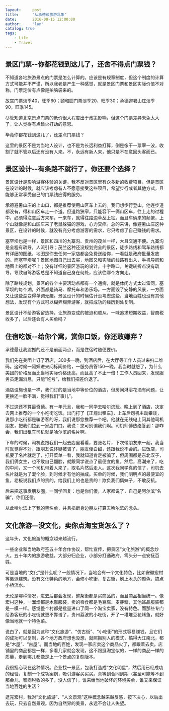 ```yaml
---
layout:     post
title:      "从承德谈旅游乱象"
date:       2016-08-15 12:00:00
author:     "lan"
catalog: true
tags:
    - Life
    - Travel
---
```


## 景区门票--你都花钱到这儿了，还舍不得点门票钱？
不知道各地旅游景点的门票是怎么计算的。应该是有规章制度，但这个制度的计算方式可能并不严谨，所以我老是产生一种感觉，就是景区门票和景区实际价值不对称，门票定价有点像是拍脑袋来的。

故宫门票淡季40，旺季60；颐和园门票淡季20，旺季30；承德避暑山庄淡季90，旺季145。

尽管知道北京景点门票的低价很大程度出于政策影响，但这个门票差异未免太大了，让人觉得有点趁火打劫的意思。

毕竟你都花钱到这儿了，还差点门票钱？

这里的景区不是为当地人设计，也不是为长远利益打算，倒是像干一票宰一波，收割了就不管以后还有没有人来。不，永远有新人来，他只是不在意回头客而已。

## 景区设计--有条路不就行了，你还要个选择？
景区设计是影响游客体验的关键。我不反对景区里有众多新的收费项目，但是景区在设计的时候，就应该考虑有人不愿意接受这些项目，希望步行或者其他方式，且能够正常享受自己的门票钱应得的服务。

承德避暑山庄的上山口，都是推荐使用山区车上去的。我们想步行登山，他连步道都没有，得和山区车走一个道。但道路狭窄，只能容下一俩山区车，往上走的过程中，必须得注意后方来车，一来车，就得往路边草丛上钻。而且车俩来的频繁，上个山就像是和山区车来了老鼠躲猫的游戏，心力交瘁。总的来讲，像避暑山庄这种景区，在设计的时候，就没有充分考虑游客的需求，它只考虑了自己赚钱的需求。

塞罕坝也是一样，景区和四川的九寨沟、贵州的茂兰一样，大且交通不便。九寨沟是全程有疏导，人流引导；茂兰这种还没规划完全的景区，徒步路线和驾车路线都有详细的图纸，地图是你去任何一家店都会免费送给你，一看就是政府批量发放的。而塞罕坝呢？景区地图自己出去买，地图又和实际的线路有出入，手机导航和地图上的都对不上；没有详细的景区游玩的设计，十字路口，关键转折点没有疏导，导致自驾游客总是不知道自己身在何处，应该往哪个方向走。

除了路线规划，景区的各个主要活动点都有一个通病，就是休闲方式太过雷同。塞罕坝的每个湖，外面都是骑马、摩托车和游乐场。一方面毁了安静的风景，一方面又让这些湖变得单调无趣。景区设计的时候估计没考虑这些，当地百姓也没有其他想法，发现有个方式可以糊弄糊弄游客，就把成功的经历到处复制。

景区设计不给游客留选择，让旅游变成的被迫和顺从。一味追求短期收益，智商税收多了，以后还会有人买单吗？

## 住宿吃饭--给你个窝，赏你口饭，你还敢嫌弃？
承德最让我震撼的还不是前面两点，而是住宿时随便要价。

我们先在美团上订了酒店，300多一晚，到酒店后，在大厅等工作人员过来扫二维码。这时候一阿姨进来问标间价格，一服务员答150一晚。我当时就怒了，为什么美团的价格反而比当地实际价格还高，而且高了不止一倍！工作人员回来，发现服务员走漏消息，只能“吃亏”，给我们把差价退了。

酒店设施也是一样，我们订的是当地中等价位的酒店，但房间淋浴花洒有问题，让更换还一脸不满，觉得我们“事儿”。

不过这还不算最奇葩。有一年元旦，我和一同学去哈尔滨玩。晚上到了酒店，决定去网上推荐的一个小吃街吃饭。出门打了【正规出租车】，上车后司机主动攀谈，说那小吃街都是骗游客的呀，我们说那您推荐一个吧。他就在无线电上问其他司机朋友，把我们拉到一家店门口。我说：您可别骗我们啊。司机师傅热络答到：那咋会，我们出租车司机就是哈尔滨的名片啊。

下车的时候，司机说跟我们一起去店里看看，要张名片，下次带朋友来一起，我当时就觉得不对，跟朋友说怀疑被骗了，朋友傻白甜，还跟我说不会的。进饭店，司机要了名片就走了，打开菜单一看，我就知道肯定被骗了，但周围都是东北汉子，我们俩女生，也不敢自己翻脸，就跟同学说点了最便宜的鱼。然后，高潮来了，吃的中间，又一个司机带着人来了，取名片然后走人。这次我同学真的信了，司机去名片就是为了混个脸，到时候才有他的抽成。买单的时候，我们明明点的最便宜的鱼，老板说我们点的贵的，给我们上的也是贵的！欺负我们俩妹子，不敢反抗。

后来把这事发朋友圈，一同学回复：也是你们傻，人家都说了，自己是阿尔滨“名骗”，你们还信。

从此哈尔滨上了我的黑名单，并且掐断身边朋友打算去哈尔滨的念头。

## 文化旅游—没文化，卖你点淘宝货怎么了？
这年头，文化旅游的概念越来越流行。

一些企业和当地政府签五十年合作协议，帮忙宣传，把景区“文化旅游”的概念炒火。五十年内的旅游收益，大部分归企业，小部分打通政府，零头分一点安抚百姓。

可是当地的“文化”是什么呢？一般情况下，当地会有一个文化特色，比如安徽宏村等徽派建筑。没有文化特色的地方，会修小吃街、复古街，刷上木头的颜色，搞点小桥流水。

无论是哪种情况，进去后都会发现，整条街都是买商品的，而且商品相当统一。像宏村这种，一溜烟都是木雕服装，卖的零食都是毛豆腐、麦芽糖，其他饰品服装都是一模一样。感觉整个村都是批量进口了同一个淘宝卖家，没有特色。而那些专门给游客玩的小吃街就更不靠谱了，贵州荔波的小吃街，开了一堆堆豆花烤鱼，就好像当地就一个特色菜。

说白了，就是因为这种“文化旅游”、“仿古街”、“小吃街”的形式容易赚钱，且它们的成功可以复制，各个地方政府想也没想，就照搬别人的模式，搞得大江南北，都是“木屋”、“古屋”。而当地的百姓，发现一家店卖这个商品火了，都跟着去卖。店铺里的商品都是一样，多看几家就会发现，这不跟逛淘宝似的，一样的商品一样的质量，走到哪儿都像是上一个景点的复刻版本。

我很担心现在这种情况。企业找一景区，包装打造成“文化明星”，然后用已经成功的经验，复制一个成功案例，吸引游客买买买。真等到合同到期（甚至可能等不到那会儿，智商税收的多了，没人信了），谁来给当地破坏的环境买单，谁又来保证当地百姓的生活？

逛完宏村，我对“文化旅游”、“人文景观”这种概念越来越反感，按下决心，以后出去玩，只去自然景观。因为自然界的美景，永远不会让人失望。

